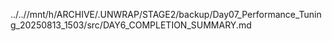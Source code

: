 ../..//mnt/h/ARCHIVE/.UNWRAP/STAGE2/backup/Day07_Performance_Tuning_20250813_1503/src/DAY6_COMPLETION_SUMMARY.md